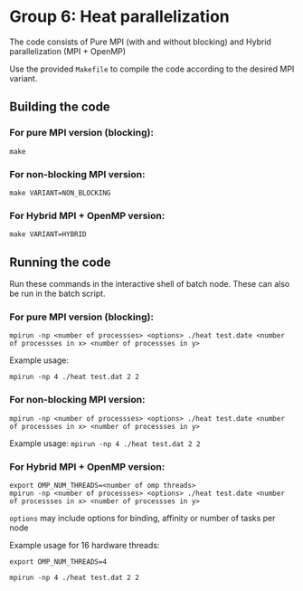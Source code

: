 # Group 6: Heat parallelization

The code consists of Pure MPI (with and without blocking) and Hybrid parallelization (MPI + OpenMP)

Use the provided `Makefile` to compile the code according to the desired MPI variant.

## Building the code

### For pure MPI version (blocking): 

```shell
make 
```

### For non-blocking MPI version: 

```shell
make VARIANT=NON_BLOCKING 
```

### For Hybrid MPI + OpenMP version:
```shell
make VARIANT=HYBRID
```

## Running the code

Run these commands in the interactive shell of batch node. These can also be run in the batch script.

### For pure MPI version (blocking): 

```shell
mpirun -np <number of processses> <options> ./heat test.date <number of processses in x> <number of processses in y>
```

Example usage:

```mpirun -np 4 ./heat test.dat 2 2```

### For non-blocking MPI version: 

```shell
mpirun -np <number of processses> <options> ./heat test.date <number of processses in x> <number of processses in y>
```
Example usage:
```mpirun -np 4 ./heat test.dat 2 2```

### For Hybrid MPI + OpenMP version:
```shell
export OMP_NUM_THREADS=<number of omp threads>
mpirun -np <number of processses> <options> ./heat test.date <number of processses in x> <number of processses in y>
```
`options` may include options for binding, affinity or number of tasks per node

Example usage for 16 hardware threads:

`export OMP_NUM_THREADS=4`

`mpirun -np 4 ./heat test.dat 2 2`
